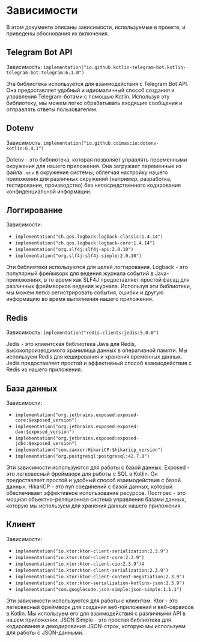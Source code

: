 # Зависимости

В этом документе описаны зависимости, используемые в проекте, и приведены обоснования их включения.

## Telegram Bot API

Зависимость: `implementation("io.github.kotlin-telegram-bot.kotlin-telegram-bot:telegram:6.1.0")`

Эта библиотека используется для взаимодействия с Telegram Bot API. Она предоставляет удобный и идиоматичный способ создания и управления Telegram-ботами с помощью Kotlin. Используя эту библиотеку, мы можем легко обрабатывать входящие сообщения и отправлять ответы пользователям.

## Dotenv

Зависимость: `implementation("io.github.cdimascio:dotenv-kotlin:6.4.1")`

Dotenv - это библиотека, которая позволяет управлять переменными окружения для нашего приложения. Она загружает переменные из файла `.env` в окружение системы, облегчая настройку нашего приложения для различных окружений (например, разработка, тестирование, производство) без непосредственного кодирования конфиденциальной информации.

## Логгирование

Зависимости:

* `implementation("ch.qos.logback:logback-classic:1.4.14")`
* `implementation("ch.qos.logback:logback-core:1.4.14")`
* `implementation("org.slf4j:slf4j-api:2.0.10")`
* `implementation("org.slf4j:slf4j-simple:2.0.10")`

Эти библиотеки используются для целей логгирования. Logback - это популярный фреймворк для ведения журнала событий в Java-приложениях, в то время как SLF4J предоставляет простой фасад для различных фреймворков ведения журнала. Используя эти библиотеки, мы можем легко регистрировать события, ошибки и другую информацию во время выполнения нашего приложения.

## Redis

Зависимость: `implementation("redis.clients:jedis:5.0.0")`

Jedis - это клиентская библиотека Java для Redis, высокопроизводимого хранилища данных в оперативной памяти. Мы используем Redis для кеширования и хранения временных данных. Jedis предоставляет простой и эффективный способ взаимодействия с Redis из нашего приложения.

## База данных

Зависимости:

* `implementation("org.jetbrains.exposed:exposed-core:$exposed_version")`
* `implementation("org.jetbrains.exposed:exposed-dao:$exposed_version")`
* `implementation("org.jetbrains.exposed:exposed-jdbc:$exposed_version")`
* `implementation("com.zaxxer:HikariCP:$hikaricp_version")`
* `implementation("org.postgresql:postgresql:42.7.0")`

Эти зависимости используются для работы с базой данных. Exposed - это легковесный фреймворк для работы с SQL в Kotlin. Он предоставляет простой и удобный способ взаимодействия с базой данных. HikariCP - это пул соединений с базой данных, который обеспечивает эффективное использование ресурсов. Постгрес - это мощная объектно-реляционная система управления базами данных, которую мы используем для хранения данных нашего приложения.

## Клиент

Зависимости:

* `implementation("io.ktor:ktor-client-serialization:2.3.9")`
* `implementation("io.ktor:ktor-client-core:2.3.9")`
* `implementation("io.ktor:ktor-client-cio:2.3.9")`я
* `implementation("io.ktor:ktor-client-serialization:2.3.9")`
* `implementation("io.ktor:ktor-client-content-negotiation:2.3.9")`
* `implementation("io.ktor:ktor-serialization-kotlinx-json:2.3.9")`
* `implementation("com.googlecode.json-simple:json-simple:1.1.1")`

Эти зависимости используются для работы с клиентом. Ktor - это легковесный фреймворк для создания веб-приложений и веб-сервисов в Kotlin. Мы используем его для взаимодействия с различными API в нашем приложении. JSON Simple - это простая библиотека для кодирования и декодирования JSON-строк, которую мы используем для работы с JSON-данными.